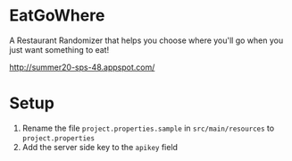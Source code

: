 # EatGoWhere

A Restaurant Randomizer that helps you choose where you'll go when you just want something to eat!

http://summer20-sps-48.appspot.com/

# Setup
1. Rename the file `project.properties.sample` in `src/main/resources` to `project.properties`
2. Add the server side key to the `apikey` field